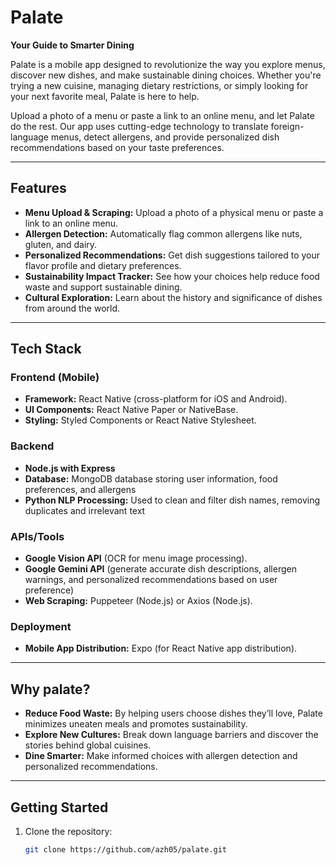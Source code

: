 # Palate  
**Your Guide to Smarter Dining**  

Palate is a mobile app designed to revolutionize the way you explore menus, discover new dishes, and make sustainable dining choices. Whether you're trying a new cuisine, managing dietary restrictions, or simply looking for your next favorite meal, Palate is here to help.  

Upload a photo of a menu or paste a link to an online menu, and let Palate do the rest. Our app uses cutting-edge technology to translate foreign-language menus, detect allergens, and provide personalized dish recommendations based on your taste preferences.  

---

## Features  
- **Menu Upload & Scraping:** Upload a photo of a physical menu or paste a link to an online menu. 
- **Allergen Detection:** Automatically flag common allergens like nuts, gluten, and dairy.  
- **Personalized Recommendations:** Get dish suggestions tailored to your flavor profile and dietary preferences.  
- **Sustainability Impact Tracker:** See how your choices help reduce food waste and support sustainable dining.  
- **Cultural Exploration:** Learn about the history and significance of dishes from around the world.  

---

## Tech Stack  

### **Frontend (Mobile)**  
- **Framework:** React Native (cross-platform for iOS and Android).  
- **UI Components:** React Native Paper or NativeBase.  
- **Styling:** Styled Components or React Native Stylesheet.  

### **Backend**  
- **Node.js with Express**
- **Database:** MongoDB database storing user information, food preferences, and allergens
- **Python NLP Processing:** Used to clean and filter dish names, removing duplicates and irrelevant text

### **APIs/Tools**  
- **Google Vision API** (OCR for menu image processing).
- **Google Gemini API** (generate accurate dish descriptions, allergen warnings, and personalized recommendations based on user preference) 
- **Web Scraping:** Puppeteer (Node.js) or Axios (Node.js).  

### **Deployment**  
- **Mobile App Distribution:** Expo (for React Native app distribution).  

---

## Why palate?  
- **Reduce Food Waste:** By helping users choose dishes they’ll love, Palate minimizes uneaten meals and promotes sustainability.  
- **Explore New Cultures:** Break down language barriers and discover the stories behind global cuisines.  
- **Dine Smarter:** Make informed choices with allergen detection and personalized recommendations.  

---

## Getting Started  
1. Clone the repository:  
   ```bash  
   git clone https://github.com/azh05/palate.git  
